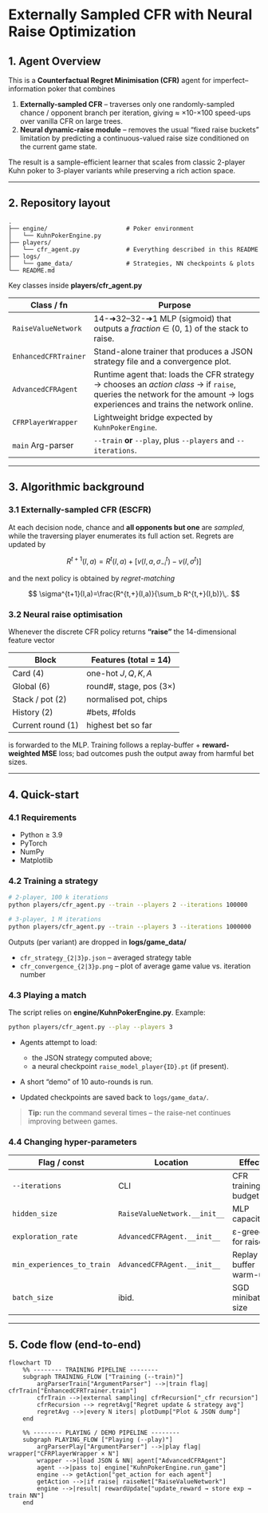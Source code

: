 # Externally Sampled CFR with Neural Raise Optimization

## 1. Agent Overview

This is a **Counterfactual Regret Minimisation (CFR)** agent for imperfect–information poker that combines

1. **Externally-sampled CFR** – traverses only one randomly-sampled chance / opponent branch per iteration, giving ≈ ×10-×100 speed-ups over vanilla CFR on large trees.
2. **Neural dynamic-raise module** – removes the usual “fixed raise buckets” limitation by predicting a continuous-valued raise size conditioned on the current game state.

The result is a sample-efficient learner that scales from classic 2-player Kuhn poker to 3-player variants while preserving a rich action space.

---

## 2. Repository layout

```
.
├── engine/                      # Poker environment
│   └── KuhnPokerEngine.py
├── players/
│   └── cfr_agent.py             # Everything described in this README
├── logs/
│   └── game_data/               # Strategies, NN checkpoints & plots
└── README.md
```

Key classes inside **players/cfr\_agent.py**&#x20;

| Class / fn           | Purpose                                                                                                                                                                   |
| -------------------- | ------------------------------------------------------------------------------------------------------------------------------------------------------------------------- |
| `RaiseValueNetwork`  | 14-➜32–32-➜1 MLP (sigmoid) that outputs a *fraction* ∈ (0, 1) of the stack to raise.                                                                                      |
| `EnhancedCFRTrainer` | Stand-alone trainer that produces a JSON strategy file and a convergence plot.                                                                                            |
| `AdvancedCFRAgent`   | Runtime agent that: loads the CFR strategy → chooses an *action class* → if `raise`, queries the network for the amount → logs experiences and trains the network online. |
| `CFRPlayerWrapper`   | Lightweight bridge expected by `KuhnPokerEngine`.                                                                                                                         |
| `main` Arg-parser    | `--train` **or** `--play`, plus `--players` and `--iterations`.                                                                                                           |

---

## 3. Algorithmic background

### 3.1 Externally-sampled CFR (ESCFR)

At each decision node, chance and **all opponents but one** are *sampled*, while the traversing player enumerates its full action set. Regrets are updated by

$$
R^{t+1}(I,a)=R^t(I,a)+\bigl[v(I,a,\sigma_{-i}^t)-v(I,\sigma^t)\bigr]
$$

and the next policy is obtained by *regret-matching*

$$
\sigma^{t+1}(I,a)=\frac{R^{t,+}(I,a)}{\sum_b R^{t,+}(I,b)}\,.
$$

### 3.2 Neural raise optimisation

Whenever the discrete CFR policy returns **“raise”** the 14-dimensional feature vector

| Block             | Features (total = 14)   |
| ----------------- | ----------------------- |
| Card (4)          | one-hot $J,Q,K,A$       |
| Global (6)        | round#, stage, pos (3×) |
| Stack / pot (2)   | normalised pot, chips   |
| History (2)       | #bets, #folds           |
| Current round (1) | highest bet so far      |

is forwarded to the MLP. Training follows a replay-buffer + **reward-weighted MSE** loss; bad outcomes push the output away from harmful bet sizes.

---

## 4. Quick-start

### 4.1 Requirements

* Python ≥ 3.9
* PyTorch
* NumPy
* Matplotlib

### 4.2 Training a strategy

```bash
# 2-player, 100 k iterations
python players/cfr_agent.py --train --players 2 --iterations 100000

# 3-player, 1 M iterations
python players/cfr_agent.py --train --players 3 --iterations 1000000
```

Outputs (per variant) are dropped in **logs/game\_data/**

* `cfr_strategy_{2|3}p.json` – averaged strategy table
* `cfr_convergence_{2|3}p.png` – plot of average game value vs. iteration number

### 4.3 Playing a match

The script relies on **engine/KuhnPokerEngine.py**. Example:

```bash
python players/cfr_agent.py --play --players 3
```

* Agents attempt to load:

  * the JSON strategy computed above;
  * a neural checkpoint `raise_model_player{ID}.pt` (if present).
* A short “demo” of 10 auto-rounds is run.
* Updated checkpoints are saved back to `logs/game_data/`.

> **Tip:** run the command several times – the raise-net continues improving between games.

### 4.4 Changing hyper-parameters

| Flag / const               | Location                     | Effect                |
| -------------------------- | ---------------------------- | --------------------- |
| `--iterations`             | CLI                          | CFR training budget   |
| `hidden_size`              | `RaiseValueNetwork.__init__` | MLP capacity          |
| `exploration_rate`         | `AdvancedCFRAgent.__init__`  | ε-greedy for raises   |
| `min_experiences_to_train` | `AdvancedCFRAgent.__init__`  | Replay buffer warm-up |
| `batch_size`               | ibid.                        | SGD minibatch size    |

---

## 5. Code flow (end-to-end)

```mermaid
flowchart TD
    %% -------- TRAINING PIPELINE --------
    subgraph TRAINING_FLOW ["Training (--train)"]
        argParserTrain["ArgumentParser"] -->|train flag| cfrTrain["EnhancedCFRTrainer.train"]
        cfrTrain -->|external sampling| cfrRecursion["_cfr recursion"]
        cfrRecursion --> regretAvg["Regret update & strategy avg"]
        regretAvg -->|every N iters| plotDump["Plot & JSON dump"]
    end

    %% -------- PLAYING / DEMO PIPELINE --------
    subgraph PLAYING_FLOW ["Playing (--play)"]
        argParserPlay["ArgumentParser"] -->|play flag| wrapper["CFRPlayerWrapper × N"]
        wrapper -->|load JSON & NN| agent["AdvancedCFRAgent"]
        agent -->|pass to| engine["KuhnPokerEngine.run_game"]
        engine --> getAction["get_action for each agent"]
        getAction -->|if raise| raiseNet["RaiseValueNetwork"]
        engine -->|result| rewardUpdate["update_reward → store exp → train NN"]
    end

```

